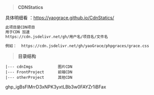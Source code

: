 > **CDNStatics**

 具体明细看 ：https://yaograce.github.io/CdnStatics/  

```html
此项目是CDN项目
用于CDN 加速 
https://cdn.jsdelivr.net/gh/用户名/项目名/文件名

例如：  https://cdn.jsdelivr.net/gh/yaoGrace/phpgraces/grace.css

```

 > **目录结构**

 ```
 |--- cdnImgs           图片CDN
 |--- FrontProject      前端CDN
 |--- otherProject      其他CDN
 ```

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

 